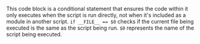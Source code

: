 This code block is a conditional statement that ensures the code within it only executes when the script is run directly, not when it's included as a module in another script.  `if __FILE__ == $0` checks if the current file being executed is the same as the script being run. `$0` represents the name of the script being executed.
